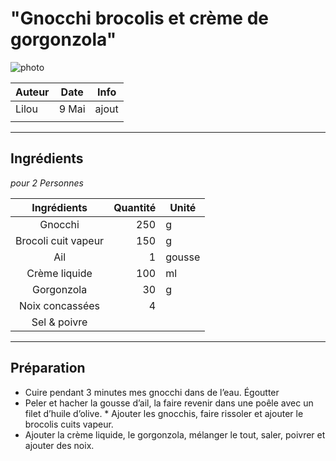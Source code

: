 # "Gnocchi brocolis et crème de gorgonzola"

![photo](photos/<Pancakes_epinard.jpg)

| Auteur         | Date           | Info  |
| -------------- |:--------------:| ----- |
| Lilou          | 9 Mai          | ajout |
|                |                |       |

___

## Ingrédients

*pour 2 Personnes*

| Ingrédients               | Quantité     | Unité
|:-------------------------:|-------------:|-------
| Gnocchi                   |           250| g
| Brocoli cuit vapeur    |           150| g
| Ail             |            1 | gousse
| Crème liquide  |            100 |ml 
| Gorgonzola |            30 | g
| Noix concassées |            4 | 
| Sel & poivre|            | 

___

## Préparation

* Cuire pendant 3 minutes mes gnocchi dans de l’eau. Égoutter
* Peler et hacher la gousse d’ail, la faire revenir dans une poêle avec un filet d’huile d’olive. * Ajouter les gnocchis, faire rissoler et ajouter le brocolis cuits vapeur.
* Ajouter la crème liquide, le gorgonzola, mélanger le tout, saler, poivrer et ajouter des noix.
